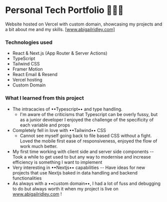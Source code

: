 # Personal Tech Portfolio 👩🏻‍💻

Website hosted on Vercel with custom domain, showcasing my projects and a bit about me and my skills. 
[www.abigailridley.com]

### Technologies used 
- React & Next.js (App Router & Server Actions)
- TypeScript
- Tailwind CSS
- Framer Motion
- React Email & Resend
- Vercel hosting
- Custom Domain


### What I learned from this project
- The intracacies of ••Typescript•• and type handling.
  - I'm aware of the criticisms that Typescript can be overly fussy, but as a junior developer I enjoyed the challenge of the specificity of each variable and props
- Completely fell in love with ••Tailwind•• CSS
  - Cannot see myself going back to file based CSS without a fight. Loved the mobile first ease of responsiveness, enjoyed the flow of work much better.
- My first time working with client side and server side components
  -- Took a while to get used to but any way to modernise and increase efficiency is something I want to implement
- Very interesting in ••Nextjs•• capabilities
  -- Have ideas for new projects that use Nextjs baked in data handling and backend functionalities
- As always with a ••custom domain••, I had a lot of fuss and debugging to do but always worth it when my project is live on www.abigailridley.com !
